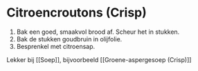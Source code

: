 # Citroencroutons (Crisp)
1. Bak een goed, smaakvol brood af. Scheur het in stukken.
2. Bak de stukken goudbruin in olijfolie.
3. Besprenkel met citroensap.

Lekker bij [[Soep]], bijvoorbeeld [[Groene-aspergesoep (Crisp)]]